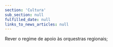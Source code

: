 ```yaml
---
section: 'Cultura'
sub_section: null
fulfilled_date: null
links_to_news_articles: null
---
```


Rever o regime de apoio às orquestras regionais;
